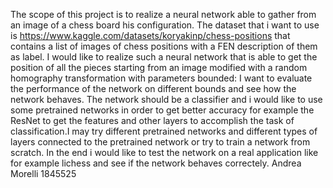 The scope of this project is to realize a neural network able to gather from an image of a chess board his configuration.
The dataset that i want to use is https://www.kaggle.com/datasets/koryakinp/chess-positions
that contains a list of images of chess positions with a FEN description of them as label.
I would like to realize such a neural network that is able to get the position of all the pieces starting from an image modified with a random homography transformation with parameters bounded:
I want to evaluate the performance of the network on different bounds and see how the network behaves.
The network should be a classifier and i would like to use some pretrained networks in order to get better accuracy for example the ResNet to get the features and other layers to accomplish the task of classification.I may try different pretrained networks and different types of layers connected to the pretrained network or try to train a network from scratch.
In the end i would like to test the network on a real application like for example lichess and see if the network behaves correctely.
Andrea Morelli 1845525
